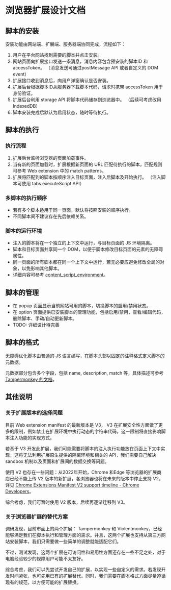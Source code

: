 # 浏览器扩展设计文档

## 脚本的安装

安装功能由网站端、扩展端、服务器端协同完成，流程如下：
1. 用户在平台网站找到需要的脚本并点击安装。
2. 网站页面向扩展接口发送一条消息，消息内容包含预安装的脚本ID 和 accessToken。 （消息发送可通过postMessage API 或者自定义的 DOM event）
3. 扩展接口收到消息后，向用户弹窗确认是否安装。
4. 扩展后台根据脚本ID从服务器下载脚本代码，请求时携带 accessToken 用于身份验证。
5. 扩展后台利用 storage API 将脚本代码储存到浏览器中。 （后续可考虑改用 IndexedDB）
6. 脚本安装完成后默认为启用状态，随时等待执行。

## 脚本的执行

### 执行流程

1. 扩展后台监听浏览器的页面加载事件。
2. 当有新的页面加载时，扩展根据新页面的 URL 匹配待执行的脚本，匹配规则可参考 Web extension 中的 match patterns。
3. 扩展将匹配到的脚本按顺序注入目标页面，注入后脚本及开始执行。 （注入脚本可使用 tabs.executeScript API）

### 多脚本的执行顺序

- 若有多个脚本适用于同一页面，默认将按照安装的顺序执行。
- 不同脚本间不建议存在先后依赖关系。

### 脚本的运行环境

- 注入的脚本将在一个独立的上下文中运行，与目标页面的 JS 环境隔离。
- 脚本和目标页面共享同一个 DOM，以便于脚本修改目标页面的元素的无障碍属性。
- 同一页面的所有脚本都在同一个上下文中运行，若无必要应避免修改全局的对象，以免影响其他脚本。
- 详细内容可参考 [content_script_environment](https://developer.mozilla.org/en-US/docs/Mozilla/Add-ons/WebExtensions/Content_scripts#content_script_environment)。

## 脚本的管理

- 在 popup 页面显示当前网站可用的脚本，切换脚本的启用/禁用状态。
- 在 option 页面提供已安装脚本的管理功能，包括启用/禁用，查看/编辑代码，删除脚本、手动/自动更新脚本。
- TODO: 详细设计待完善


## 脚本的格式

无障碍优化脚本由普通的 JS 语言编写，在脚本头部以固定的注释格式定义脚本的元数据。

元数据部分包含多个字段，包括 name, description, match 等，具体描述可参考 [Tampermonkey 的文档](https://www.tampermonkey.net/documentation.php?locale=en)。

## 其他说明

### 关于扩展版本的选择问题

目前 Web extension manifest 的最新版本是 V3， V3 在扩展安全性方面做了更多的限制，例如禁止在扩展环境中执行动态的字符串代码，这一限制将直接影响脚本注入功能的实现方式。

若基于 V3 开发此扩展，我们可能需要将脚本的注入执行功能放在页面上下文中实现，这将无法利用扩展原生提供的隔离环境和相关的 API，我们需要自己解决 sandbox 机制以及页面和扩展间的数据交换等问题。

使用 V2 也存在一些问题：从2022年开始，Chrome 和Edge 等浏览器的扩展商店已经不能上传 V2 版本的新扩展，各浏览器也将在未来的版本中停止支持 V2，详见 [Chrome Extensions Manifest V2 support timeline - Chrome Developers](https://developer.chrome.com/docs/extensions/migrating/mv2-sunset/)。

综合考虑，我们可暂时使用 V2 版本，后续再逐渐迁移到 V3。

### 关于浏览器扩展的替代方案

调研发现，目前市面上的两个扩展： Tampermonkey 和 Violentmonkey，已经能够满足我们在脚本执行和管理方面的需求。并且，这两个扩展也支持从第三方网站安装脚本，我们只需要做一些简单的调整就能适配它们。

不过，测试发现，这两个扩展在可访问性和易用性方面还存在一些不足之处，对于电脑经验较少的视障用户可能不太友好。

综合考虑，我们可以先尝试开发自己的扩展，以实现一些自定义的需求。若发现开发时间紧张，也可先用已有的扩展替代。同时，我们需要在脚本格式方面尽量遵循现有的规范，以方便可能的扩展替换。
